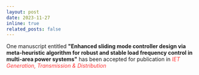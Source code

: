 ```yaml
---
layout: post
date: 2023-11-27
inline: true
related_posts: false
---
```


One manuscript entitled <b>"Enhanced sliding mode controller design via meta-heuristic algorithm for robust and stable load frequency control in multi-area power systems"</b> has been accepted for publication in <span style="color: #FF3636;"><i>IET Generation, Transmission & Distribution</i></span>